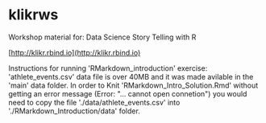 # klikrws
Workshop material for: Data Science Story Telling with R 

[http://klikr.rbind.io](http://klikr.rbind.io)

Instructions for running 'RMarkdown_introduction' exercise:
'athlete_events.csv' data file is over 40MB and it was made avilable in the 'main' data folder. In order to Knit 'RMarkdown_Intro_Solution.Rmd' without getting an error message (Error: "... cannot open connetion") you would need to copy the file  './data/athlete_events.csv' into './RMarkdown_Introduction/data' folder.
 
